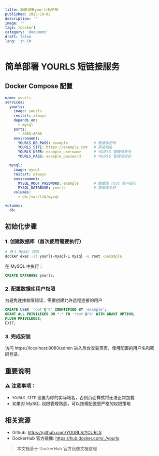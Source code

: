 ```yaml
---
title: 简单部署yourls短链接
published: 2025-10-02
description: ''
image: ''
tags: [docker]
category: 'Document'
draft: false 
lang: 'zh_CN'
---
```


# 简单部署 YOURLS 短链接服务

## Docker Compose 配置

```yaml
name: yourls
services:
  yourls:
    image: yourls
    restart: always
    depends_on:
      - mysql
    ports:
      - 8080:8080
    environment:
      YOURLS_DB_PASS: example            # 数据库密码
      YOURLS_SITE: https://example.com   # 网站域名
      YOURLS_USER: example_username      # YOURLS 管理员账号
      YOURLS_PASS: example_password      # YOURLS 管理员密码

  mysql:
    image: mysql
    restart: always
    environment:
      MYSQL_ROOT_PASSWORD: example       # 数据库 root 账户密码
      MYSQL_DATABASE: yourls             # 数据库名称
    volumes:
      - db:/var/lib/mysql

volumes:
  db:
```

## 初始化步骤

### 1. 创建数据库（首次使用需要执行）

```bash
# 进入 MySQL 容器
docker exec -it yourls-mysql-1 mysql -u root -pexample
```

在 MySQL 中执行：

```sql
CREATE DATABASE yourls;
```

### 2. 配置数据库用户权限

为避免连接权限错误，需要创建允许远程连接的用户

```sql
CREATE USER 'root'@'%' IDENTIFIED BY 'example';
GRANT ALL PRIVILEGES ON *.* TO 'root'@'%' WITH GRANT OPTION;
FLUSH PRIVILEGES;
EXIT;
```

### 3. 完成安装

访问 https://localhost:8080/admin 进入后台安装页面，使用配置的用户名和密码登录。

## 重要说明

### ⚠️ 注意事项：

* `YOURLS_SITE` 设置为你的实际域名，否则页面样式将无法正常加载
* 如果对 MySQL 权限管理熟悉，可以按需配置更严格的权限策略

## 相关资源

* Github: https://github.com/YOURLS/YOURLS
* DockerHub 官方镜像: https://hub.docker.com/_/yourls    

> 本文档基于 DockerHub 官方镜像文档整理
